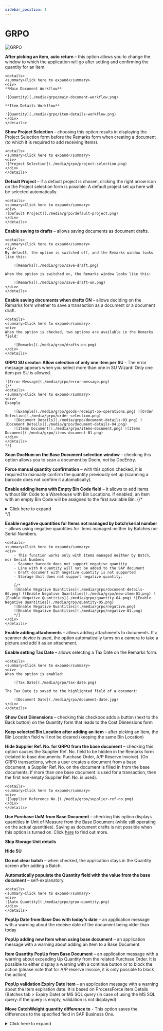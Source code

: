 ```yaml
---
sidebar_position: 1
---
```


# GRPO

![GRPO](./media/grpo/grpo-01.png)

**After picking an item, auto return** – this option allows you to change the window to which the application will go after setting and confirming the quantity for an Item.

    <details>
    <summary>Click here to expand</summary>
    <div>
    **Main Document Workflow**

    ![Quantity](./media/grpo/main-document-workflow.png)   

    **Item Details Workflow**

    ![Quantity](./media/grpo/item-details-workflow.png)
    </div>
    </details>

**Show Project Selection** – choosing this option results in displaying the Project Selection form before the Remarks form when creating a document (to which it is required to add receiving Items).

    <details>
    <summary>Click here to expand</summary>
    <div>
    ![Project Selection](./media/grpo/project-selection.png)
    </div>
    </details>

**Default Project** – if a default project is chosen, clicking the right arrow icon on the Project selection form is possible. A default project set up here will be selected automatically.

    <details>
    <summary>Click here to expand</summary>
    <div>
    ![Default Project](./media/grpo/default-project.png)
    </div>
    </details>

**Enable saving to drafts** – allows saving documents as document drafts.

    <details>
    <summary>Click here to expand</summary>
    <div>
    By default, the option is switched off, and the Remarks window looks like this:

        ![Remarks](./media/grpo/save-draft.png)
    
    When the option is switched on, the Remarks window looks like this:

        ![Remarks](./media/grpo/save-draft-on.png)
    </div>
    </details>

**Enable saving documents when drafts ON** – allows deciding on the Remarks form whether to save a transaction as a document or a document draft.

    <details>
    <summary>Click here to expand</summary>
    <div>
    When the option is checked, two options are available in the Remarks field:

        ![Remarks](./media/grpo/drafts-on.png)
    </div>
    </details>

**GRPO SU creator: Allow selection of only one item per SU** - The error message appears when you select more than one in SU Wizard: Only one item per SU is allowed.

    ![Error Message](./media/grpo/error-message.png)
    {/*
    <details>
    <summary>Click here to expand</summary>
    <div>
    Example

        ![Example](./media/grpo/goods-receipt-po-operations.png) ![Order Selection](./media/grpo/order-selection.png)
        ![Document Details](./media/grpo/document-details-03.png) ![Document Details](./media/grpo/document-details-04.png)
        ![Items Document](./media/grpo/items-document.png) ![Items Document](./media/grpo/items-document-01.png)
    </div>
    </details>
    */}

**Scan DocNum on the Base Document selection window** – checking this option allows you to scan a document by Docm, not by DocEntry.

**Force manual quantity confirmation** – with this option checked, it is required to manually confirm the quantity previously set up (scanning a barcode does not confirm it automatically).

**Enable adding Items with Empty Bin Code field** – it allows to add Items without Bin Code to a Warehouse with Bin Locations. If enabled, an Item with an empty Bin Code will be assigned to the first available Bin.
    {/*
    <details>
    <summary>Click here to expand</summary>
    <div>
    ![Warehouse](./media/grpo/warehouse-01.png) ![Supplier Selection](./media/grpo/supplier-selection.png) ![Document Details](./media/grpo/document-details-01.png) ![New Item](./media/grpo/new-item.png) ![Quantity](./media/grpo/quantity-02.png)
    </div>
    </details>
    */}

**Enable negative quantities for Items not managed by batch/serial number** – allows using negative quantities for Items managed neither by Batches nor Serial Numbers.

    <details>
    <summary>Click here to expand</summary>
    <div>
        - This function works only with Items managed neither by Batch, nor Serial Numbers
        - Scanner barcode does not support negative quantity
        - Line with 0 quantity will not be added to the SAP document
        - Draft document with negative quantity is not supported
        - Storage Unit does not support negative quantity. 

        {/*
        ![Enable Negative Quantities](./media/grpo/document-details-06.png) ![Enable Negative Quantities](./media/grpo/new-item-01.png) ![Enable Negative Quantities](./media/grpo/quantity-04.png) ![Enable Negative Quantities](./media/grpo/quantity-05.png)
        ![Enable Negative Quantities](./media/grpo/negative.png)
        ![Enable Negative Quantities](./media/grpo/negative-01.png)
        */}
    </div>
    </details>

**Enable adding attachments** – allows adding attachments to documents. If a scanner device is used, the option automatically turns on a camera to take a picture and add it as an attachment.

**Enable setting Tax Date** – allows selecting a Tax Date on the Remarks form.

    <details>
    <summary>Click here to expand</summary>
    <div>
    When the option is enabled:

        ![Tax Date](./media/grpo/tax-date.png)
    
    The Tax Date is saved to the highlighted field of a document:

        ![Document Date](./media/grpo/document-date.jpg)
    </div>
    </details>

**Show Cost Dimensions** – checking this checkbox adds a button (next to the Back button) on the Quantity form that leads to the Cost Dimensions form

**Keep selected Bin Location after adding an item** – after picking an Item, the Bin Location field will not be cleared (keeping the same Bin Location)

**Hide Supplier Ref. No. for GRPO from the base document** – checking this option causes the Supplier Ref. No. field to be hidden in the Remarks form (related to base documents: Purchase Order, A/P Reserve Invoice). (On GRPO transactions, when a user creates a document from a base document, a Supplier Ref. No. on the document is filled in from the base documents. If more than one base document is used for a transaction, then the first non-empty Supplier Ref. No. is used).

    <details>
    <summary>Click here to expand</summary>
    <div>
    ![Supplier Reference No.](./media/grpo/supplier-ref-no.png)
    </div>
    </details>

**Use Purchase UoM from Base Document** – checking this option displays quantities in Unit of Measure from the Base Document (while still operating on the actual quantities). Saving as document drafts is not possible when this option is turned on. Click [here](../../../user-guide/managing-uom-in-computec-wms.md) to find out more.

**Skip Storage Unit details**

**Hide SU**

**Do not clear batch** – when checked, the application stays in the Quantity screen after adding a Batch.

**Automatically populate the Quantity field with the value from the base document** – self-explanatory.

    <details>
    <summary>Click here to expand</summary>
    <div>
    ![Auto Quantity](./media/grpo/grpo-quantity.png)
    </div>
    </details>

**PopUp Date from Base Doc with today's date** – an application message with a warning about the receive date of the document being older than today

**PopUp adding new Item when using base document** – an application message with a warning about adding an Item to a Base Document.

**Item Quantity PopUp from Base Document** – an application message with a warning about exceeding Up Quantity from the related Purchase Order. It is possible to either display a warning with a continue button or to block the action (please note that for A/P reserve Invoice, it is only possible to block the action)

**PopUp validation Expiry Date Item** – an application message with a warning about the Item expiration date. It is based on ProcessForce Item Details (Batches tab > Expiry Date) or MS SQL query (in case of using the MS SQL query: if the query is empty, validation is not displayed)

**Move CatchWeight quantity difference to** - This option saves the differences to the specified field in SAP Business One.
    <details>
    <summary>Click here to expand</summary>
    <div>
    ![CatchWeight Quantity](./media/grpo/catchweight-quantity-difference.png)
        1. **No action** - No action is performed
        2. **Quantity** - The difference is recorded in the quantity field
        (In No. of Packages, the number of packages is an integer)

            ![Quantity](./media/grpo/quantity-03.png)

        3. **Inventory Quantity** - The difference is recorded in the Qty(Inventory UoM) field

            ![Inventory Quantity](./media/grpo/inventory-quantity.png)
    </div>
    </details>

## Changes

Old view of the tab:  Goods Receipt PO.

The following options have been removed:

1. Extra field in Purchase Orders query, and
2. Purchase Orders sorting order

Functionalities of both of these options can now be used through Custom Query Manager.

    ![GRPO](./media/grpo/grpo-tab.png)

To set up the options go to Manager tab,

1. check Enable Custom Query Manager checkbox
2. choose Goods Receipt PO option
3. click Load

    ![Custom Query Manager Checkbox](./media/grpo/custom-query-manager-checkbox.png)

**AD.1 Extra field in Purchase Orders query**

Choose Purchase Order List and click Load button next to it:

    ![Purchase Order List](./media/grpo/po-list.png)

Now you can see the information on:

- required fields
- available parameters
- filter parameters

    ![Fields](./media/grpo/fields-02.png)

You can create your own query, use a default one (by clicking Copy from default button) or modify the default one.

    ![Create Own Query](./media/grpo/create-own-query.png)

An example query:

In this example it is required to display a currency code in the 4 field. It will be done in Goods Receipt PO --> from Purchase Order window, on choosing a purchase document.

Here, you can check the default query:

    ![Default Query](./media/grpo/default-query.png)

and a query modified for this example:

    ![Modified Query](./media/grpo/modified-query.png)

The following lines have been changed:

| Old Line | New Line |
| --- | --- |
| `T0."CardName" AS "Filed4"` | `(coalesce(cast(T0."DocCur" AS nvarchar(4000)), '')\|\|'//'\|\|coalesce(cast(T0."CardName" AS nvarchar(4000)), '')) AS "Field4"`|

The new line takes the following information from the table: a values of a currency code, a sign that will separate the values and on which field it will be displayed.

The screenshots below presents the difference in results between the default and modified for this example queries:

    ![Order Selection](./media/grpo/order-selection.png) ![Order Selection](./media/grpo/order-selection-01.png)

Here you can check from where the data is taken for this example:

    ![Data](./media/grpo/data.png)
    ![Data](./media/grpo/data-01.png)

Please also note:

    ```SQL
    For MS SQL: (coalesce(cast(T0."DocCur" AS nvarchar(4000)), '')+'//'+coalesce(cast(T0."CardName" AS nvarchar(4000)), '')) AS "Field4" (nowa linijka) - Jeśli mamy środowisko SQL

    For HANA: (coalesce(cast(T0."DocCur" AS nvarchar(4000)), '')||'//'||coalesce(cast(T0."CardName" AS nvarchar(4000)), '')) AS "Field4"
    ```
**AD.2 Purchase Orders sorting order**

There are four sorting options. On the left side there are options from the old view, on the right side related commands that can be used now:
    | Old View | New View |
    | --- | --- |
    | creationdate ascending | `"DocDate" ASC` |
    | creationdate descending | `"DocDate" DESC` |
    | duodate ascending | `"DocDuoDate" ASC` |
    | duodate descending | `"DocDuoDate" DESC` |

    ![Duo Date](./media/grpo/duo-date.png)
